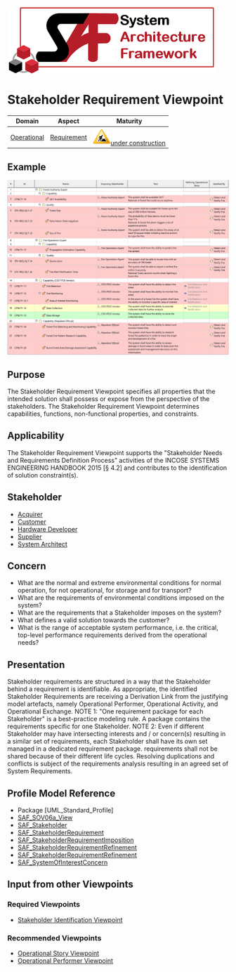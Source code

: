 ![System Architecture Framework](../diagrams/Logo_SAF.png)
# Stakeholder Requirement Viewpoint
|**Domain**|**Aspect**|**Maturity**|
| --- | --- | --- |
|[Operational](../domains.md#Domain-Operational)|[Requirement](../aspects.md#Aspect-Requirement)|![Under Construction](../diagrams/Under_construction_icon-yellow.svg )[under construction](../using-saf/maturity.md#under-construction)|
## Example
![Stakeholder Requirement Definition Table](../diagrams/Stakeholder-Requirement-Definition-Table.svg)
## Purpose
The Stakeholder Requirement Viewpoint specifies all properties that the intended solution shall possess or expose from the perspective of the stakeholders. The Stakeholder Requirement Viewpoint determines capabilities, functions, non-functional properties, and constraints.
## Applicability
The Stakeholder Requirement Viewpoint supports the "Stakeholder Needs and Requirements Definition Process" activities of the INCOSE SYSTEMS ENGINEERING HANDBOOK 2015 [§ 4.2] and contributes to the identification of solution constraint(s).
## Stakeholder
* [Acquirer](../stakeholders.md#Acquirer)
* [Customer](../stakeholders.md#Customer)
* [Hardware Developer](../stakeholders.md#Hardware-Developer)
* [Supplier](../stakeholders.md#Supplier)
* [System Architect](../stakeholders.md#System-Architect)
## Concern
* What are the normal and extreme environmental conditions for normal operation, for not operational, for storage and for transport?
* What are the requirements of environmental conditions imposed on the system?
* What are the requirements that a Stakeholder imposes on the system?
* What defines a valid solution towards the customer?
* What is the range of acceptable system performance, i.e. the critical, top-level performance requirements derived from the operational needs?
## Presentation
Stakeholder requirements are structured in a way that the Stakeholder behind a requirement is identifiable. As appropriate, the identified Stakeholder Requirements are receiving a Derivation Link from the justifying model artefacts, namely Operational Performer, Operational Activity, and Operational Exchange.
NOTE 1: "One requirement package for each Stakeholder" is a best-practice modeling rule. A package contains the requirements specific for one Stakeholder.
NOTE 2: Even if different Stakeholder may have intersecting interests and / or concern(s) resulting in a similar set of requirements, each Stakeholder shall have its own set managed in a dedicated requirement package. requirements shall not be shared because of their different life cycles. Resolving duplications and conflicts is subject of the requirements analysis resulting in an agreed set of System Requirements.

## Profile Model Reference
* Package [UML_Standard_Profile]
* [SAF_SOV06a_View](../stereotypes.md#SAF_SOV06a_View)
* [SAF_Stakeholder](../stereotypes.md#SAF_Stakeholder)
* [SAF_StakeholderRequirement](../stereotypes.md#SAF_StakeholderRequirement)
* [SAF_StakeholderRequirementImposition](../stereotypes.md#SAF_StakeholderRequirementImposition)
* [SAF_StakeholderRequirementRefinement](../stereotypes.md#SAF_StakeholderRequirementRefinement)
* [SAF_StakeholderRequirementRefinement](../stereotypes.md#SAF_StakeholderRequirementRefinement)
* [SAF_SystemOfInterestConcern](../stereotypes.md#SAF_SystemOfInterestConcern)
## Input from other Viewpoints
### Required Viewpoints
* [Stakeholder Identification Viewpoint](Stakeholder-Identification-Viewpoint.md)
### Recommended Viewpoints
* [Operational Story Viewpoint](Operational-Story-Viewpoint.md)
* [Operational Performer Viewpoint](Operational-Performer-Viewpoint.md)
